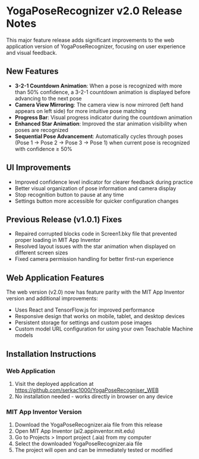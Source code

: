 # YogaPoseRecognizer v2.0 Release Notes

This major feature release adds significant improvements to the web application version of YogaPoseRecognizer, focusing on user experience and visual feedback.

## New Features

- **3-2-1 Countdown Animation**: When a pose is recognized with more than 50% confidence, a 3-2-1 countdown animation is displayed before advancing to the next pose
- **Camera View Mirroring**: The camera view is now mirrored (left hand appears on left side) for more intuitive pose matching
- **Progress Bar**: Visual progress indicator during the countdown animation
- **Enhanced Star Animation**: Improved the star animation visibility when poses are recognized
- **Sequential Pose Advancement**: Automatically cycles through poses (Pose 1 → Pose 2 → Pose 3 → Pose 1) when current pose is recognized with confidence ≥ 50%

## UI Improvements

- Improved confidence level indicator for clearer feedback during practice
- Better visual organization of pose information and camera display
- Stop recognition button to pause at any time
- Settings button more accessible for quicker configuration changes

## Previous Release (v1.0.1) Fixes

- Repaired corrupted blocks code in Screen1.bky file that prevented proper loading in MIT App Inventor
- Resolved layout issues with the star animation when displayed on different screen sizes
- Fixed camera permission handling for better first-run experience

## Web Application Features

The web version (v2.0) now has feature parity with the MIT App Inventor version and additional improvements:

- Uses React and TensorFlow.js for improved performance
- Responsive design that works on mobile, tablet, and desktop devices
- Persistent storage for settings and custom pose images
- Custom model URL configuration for using your own Teachable Machine models

## Installation Instructions

### Web Application
1. Visit the deployed application at https://github.com/serkac1000/YogaPoseRecogniser_WEB
2. No installation needed - works directly in browser on any device

### MIT App Inventor Version
1. Download the YogaPoseRecognizer.aia file from this release
2. Open MIT App Inventor (ai2.appinventor.mit.edu)
3. Go to Projects > Import project (.aia) from my computer
4. Select the downloaded YogaPoseRecognizer.aia file
5. The project will open and can be immediately tested or modified